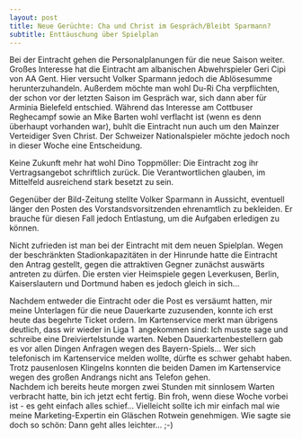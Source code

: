 ```yaml
---
layout: post
title: Neue Gerüchte: Cha und Christ im Gespräch/Bleibt Sparmann?
subtitle: Enttäuschung über Spielplan
---
```


Bei der Eintracht gehen die Personalplanungen für die neue Saison weiter. Großes Interesse hat die Eintracht am albanischen Abwehrspieler Geri Cipi von AA Gent. Hier versucht Volker Sparmann jedoch die Ablösesumme herunterzuhandeln. Außerdem möchte man wohl Du-Ri Cha verpflichten, der schon vor der letzten Saison im Gespräch war, sich dann aber für Arminia Bielefeld entschied. Während das Interesse am Cottbuser Reghecampf sowie an Mike Barten wohl verflacht ist (wenn es denn überhaupt vorhanden war), buhlt die Eintracht nun auch um den Mainzer Verteidiger Sven Christ. Der Schweizer Nationalspieler möchte jedoch noch in dieser Woche eine Entscheidung.

Keine Zukunft mehr hat wohl Dino Toppmöller: Die Eintracht zog ihr Vertragsangebot schriftlich zurück. Die Verantwortlichen glauben, im Mittelfeld ausreichend stark besetzt zu sein.

Gegenüber der Bild-Zeitung stellte Volker Sparmann in Aussicht, eventuell länger den Posten des Vorstandsvorsitzenden ehrenamtlich zu bekleiden. Er brauche für diesen Fall jedoch Entlastung, um die Aufgaben erledigen zu können.

Nicht zufrieden ist man bei der Eintracht mit dem neuen Spielplan. Wegen der beschränkten Stadionkapazitäten in der Hinrunde hatte die Eintracht den Antrag gestellt, gegen die attraktiven Gegner zunächst auswärts antreten zu dürfen. Die ersten vier Heimspiele gegen Leverkusen, Berlin, Kaiserslautern und Dortmund haben es jedoch gleich in sich...

Nachdem entweder die Eintracht oder die Post es versäumt hatten, mir meine Unterlagen für die neue Dauerkarte zuzusenden, konnte ich erst heute das begehrte Ticket ordern. Im Kartenservice merkt man übrigens deutlich, dass wir wieder in Liga 1  angekommen sind: Ich musste sage und schreibe eine Dreiviertelstunde warten. Neben Dauerkartenbestellern gab es vor allen Dingen Anfragen wegen des Bayern-Spiels... Wer sich telefonisch im Kartenservice melden wollte, dürfte es schwer gehabt haben. Trotz pausenlosen Klingelns konnten die beiden Damen im Kartenservice wegen des großen Andrangs nicht ans Telefon gehen.  
Nachdem ich bereits heute morgen zwei Stunden mit sinnlosem Warten verbracht hatte, bin ich jetzt echt fertig. Bin froh, wenn diese Woche vorbei ist - es geht einfach alles schief... Vielleicht sollte ich mir einfach mal wie meine Marketing-Expertin ein Gläschen Rotwein genehmigen. Wie sagte sie doch so schön: Dann geht alles leichter... ;-)
